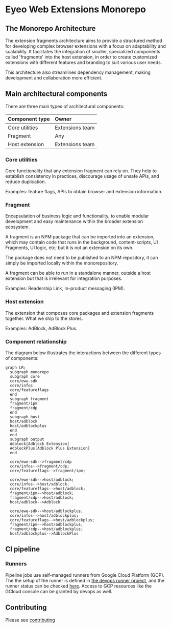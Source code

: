 # Eyeo Web Extensions Monorepo

## The Monorepo Architecture

The extension fragments architecture aims to provide a structured method for
developing complex browser extensions with a focus on adaptability and
scalability. It facilitates the integration of smaller, specialized components
called 'fragments' into the host extension, in order to create customized
extensions with different features and branding to suit various user needs.

This architecture also streamlines dependency management, making development and
collaboration more efficient.  

## Main architectural components

There are three main types of architectural components:

| Component type | Owner           |
|:---------------|:----------------|
| Core utilities | Extensions team |
| Fragment       | Any             |
| Host extension | Extensions team |

### Core utilities

Core functionality that any extension fragment can rely on. They help to
establish consistency in practices, discourage usage of unsafe APIs, and reduce
duplication.

Examples: feature flags, APIs to obtain browser and extension information.

### Fragment

Encapsulation of business logic and functionality, to enable modular development
and easy maintenance within the broader extension ecosystem.

A fragment is an NPM package that can be imported into an extension, which may
contain code that runs in the background, content-scripts, UI Fragments, UI
logic, etc; but it is not an extension on its own.

The package does not need to be published to an NPM repository, it can simply be
imported locally within the monorepository.

A fragment can be able to run in a standalone manner, outside a host extension
but that is irrelevant for integration purposes.

Examples: Readership Link, In-product messaging (IPM).

### Host extension

The extension that composes core packages and extension fragments together. What
we ship to the stores.

Examples: AdBlock, AdBlock Plus.

### Component relationship

The diagram below illustrates the interactions between the different types of
components:

```mermaid
graph LR;
  subgraph monorepo
  subgraph core
  core/ewe-sdk
  core/infos
  core/featureflags
  end
  subgraph fragment
  fragment/ipm
  fragment/cdp
  end
  subgraph host
  host/adblock
  host/adblockplus
  end
  end
  subgraph output
  Adblock[Adblock Extension]
  AdblockPlus[Adblock Plus Extension]
  end

  core/ewe-sdk-->fragment/cdp
  core/infos-->fragment/cdp;
  core/featureflags-->fragment/ipm;

  core/ewe-sdk-->host/adblock;
  core/infos-->host/adblock;
  core/featureflags-->host/adblock;
  fragment/ipm-->host/adblock;
  fragment/cdp-->host/adblock;
  host/adblock-->Adblock

  core/ewe-sdk-->host/adblockplus;
  core/infos-->host/adblockplus;
  core/featureflags-->host/adblockplus;
  fragment/ipm-->host/adblockplus;
  fragment/cdp-->host/adblockplus;
  host/adblockplus-->AdblockPlus
```

## CI pipeline

### Runners

Pipeline jobs use self-managed runners from Google Cloud Platform (GCP). The
the setup of the runner is defined in [the devops runner project](https://gitlab.com/eyeo/devops/terraform/projects/gitlab-runners/terraform-adblock-inc-runner/), and the runner status can be checked
[here](https://gitlab.com/groups/eyeo/extensions/-/runners). Access to GCP
resources like the GCloud console can be granted by devops as well.

## Contributing

Please see [contributing](./CONTRIBUTING.md)
